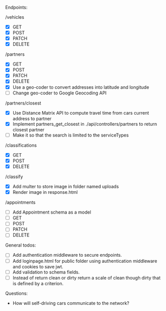 Endpoints:

/vehicles

- [x] GET
- [x] POST
- [x] PATCH
- [x] DELETE

/partners

- [x] GET
- [x] POST
- [x] PATCH
- [x] DELETE
- [x] Use a geo-coder to convert addresses into latitude and longitude
- [ ] Change geo-coder to Google Geocoding API

/partners/closest

- [x] Use Distance Matrix API to compute travel time from cars current address to partner
- [x] Implement partners_get_closest in ./api/controllers/partners to return closest partner
- [ ] Make it so that the search is limited to the serviceTypes

/classifications

- [x] GET
- [x] POST
- [x] DELETE

/classify

- [x] Add multer to store image in folder named uploads
- [x] Render image in response.html

/appointments

- [ ] Add Appointment schema as a model
- [ ] GET
- [ ] POST
- [ ] PATCH
- [ ] DELETE

General todos:

- [ ] Add authentication middleware to secure endpoints.
- [ ] Add loginpage.html for public folder using authentication middleware and cookies to save jwt.
- [ ] Add validation to schema fields.
- [ ] Instead of return clean or dirty return a scale of clean though dirty that is defined by a criterion.

Questions:

- How will self-driving cars communicate to the network?
